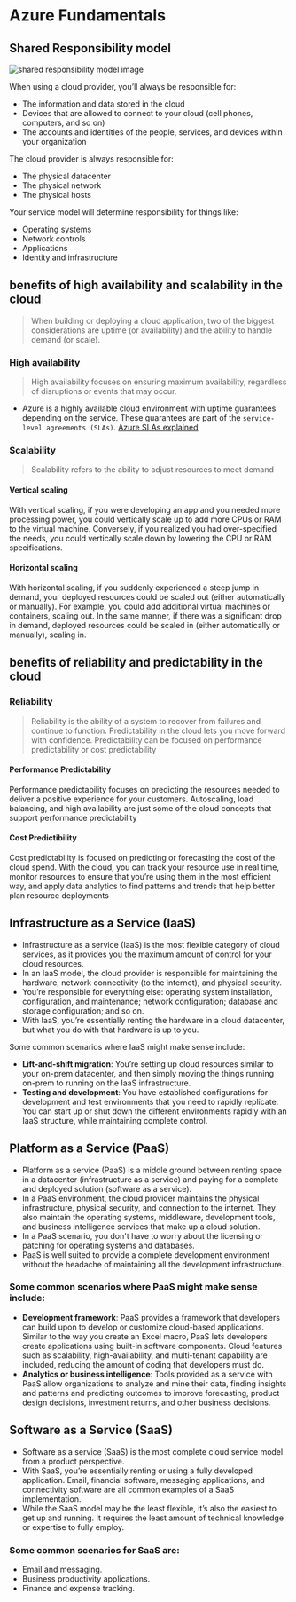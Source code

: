 # Azure Fundamentals

## Shared Responsibility model
![shared responsibility model image](https://learn.microsoft.com/en-us/training/wwl-azure/describe-cloud-compute/media/shared-responsibility-b3829bfe.svg)

When using a cloud provider, you’ll always be responsible for:
- The information and data stored in the cloud
- Devices that are allowed to connect to your cloud (cell phones, computers, and so on)
- The accounts and identities of the people, services, and devices within your organization

The cloud provider is always responsible for:
- The physical datacenter
- The physical network
- The physical hosts

Your service model will determine responsibility for things like:
- Operating systems
- Network controls
- Applications
- Identity and infrastructure

## benefits of high availability and scalability in the cloud
> When building or deploying a cloud application, two of the biggest considerations are uptime (or availability) and the ability to handle demand (or scale).

### High availability
> High availability focuses on ensuring maximum availability, regardless of disruptions or events that may occur.
- Azure is a highly available cloud environment with uptime guarantees depending on the service. These guarantees are part of the `service-level agreements (SLAs)`.
[Azure SLAs explained](https://www.youtube.com/embed/oHdRvN5rIaw?si=rlAmPOEMtdVJ1qhY)

### Scalability
> Scalability refers to the ability to adjust resources to meet demand
#### Vertical scaling
With vertical scaling, if you were developing an app and you needed more processing power, you could vertically scale up to add more CPUs or RAM to the virtual machine. Conversely, if you realized you had over-specified the needs, you could vertically scale down by lowering the CPU or RAM specifications.

#### Horizontal scaling
With horizontal scaling, if you suddenly experienced a steep jump in demand, your deployed resources could be scaled out (either automatically or manually). For example, you could add additional virtual machines or containers, scaling out. In the same manner, if there was a significant drop in demand, deployed resources could be scaled in (either automatically or manually), scaling in.

## benefits of reliability and predictability in the cloud
### Reliability
> Reliability is the ability of a system to recover from failures and continue to function.
> Predictability in the cloud lets you move forward with confidence. Predictability can be focused on performance predictability or cost predictability

#### Performance Predictability
Performance predictability focuses on predicting the resources needed to deliver a positive experience for your customers. Autoscaling, load balancing, and high availability are just some of the cloud concepts that support performance predictability

#### Cost Predictibility
Cost predictability is focused on predicting or forecasting the cost of the cloud spend. With the cloud, you can track your resource use in real time, monitor resources to ensure that you’re using them in the most efficient way, and apply data analytics to find patterns and trends that help better plan resource deployments

## Infrastructure as a Service (IaaS)
- Infrastructure as a service (IaaS) is the most flexible category of cloud services, as it provides you the maximum amount of control for your cloud resources. 
- In an IaaS model, the cloud provider is responsible for maintaining the hardware, network connectivity (to the internet), and physical security.
- You’re responsible for everything else: operating system installation, configuration, and maintenance; network configuration; database and storage configuration; and so on.
- With IaaS, you’re essentially renting the hardware in a cloud datacenter, but what you do with that hardware is up to you.

Some common scenarios where IaaS might make sense include:
- **Lift-and-shift migration**: You’re setting up cloud resources similar to your on-prem datacenter, and then simply moving the things running on-prem to running on the IaaS infrastructure.
- **Testing and development**: You have established configurations for development and test environments that you need to rapidly replicate. You can start up or shut down the different environments rapidly with an IaaS structure, while maintaining complete control.

## Platform as a Service (PaaS)
- Platform as a service (PaaS) is a middle ground between renting space in a datacenter (infrastructure as a service) and paying for a complete and deployed solution (software as a service).
- In a PaaS environment, the cloud provider maintains the physical infrastructure, physical security, and connection to the internet. They also maintain the operating systems, middleware, development tools, and business intelligence services that make up a cloud solution.
- In a PaaS scenario, you don't have to worry about the licensing or patching for operating systems and databases.
- PaaS is well suited to provide a complete development environment without the headache of maintaining all the development infrastructure.

### Some common scenarios where PaaS might make sense include:
- **Development framework**: PaaS provides a framework that developers can build upon to develop or customize cloud-based applications. Similar to the way you create an Excel macro, PaaS lets developers create applications using built-in software components. Cloud features such as scalability, high-availability, and multi-tenant capability are included, reducing the amount of coding that developers must do.
- **Analytics or business intelligence**: Tools provided as a service with PaaS allow organizations to analyze and mine their data, finding insights and patterns and predicting outcomes to improve forecasting, product design decisions, investment returns, and other business decisions.

## Software as a Service (SaaS)
- Software as a service (SaaS) is the most complete cloud service model from a product perspective. 
- With SaaS, you’re essentially renting or using a fully developed application. Email, financial software, messaging applications, and connectivity software are all common examples of a SaaS implementation.
- While the SaaS model may be the least flexible, it’s also the easiest to get up and running. It requires the least amount of technical knowledge or expertise to fully employ.

### Some common scenarios for SaaS are:
- Email and messaging.
- Business productivity applications.
- Finance and expense tracking.
